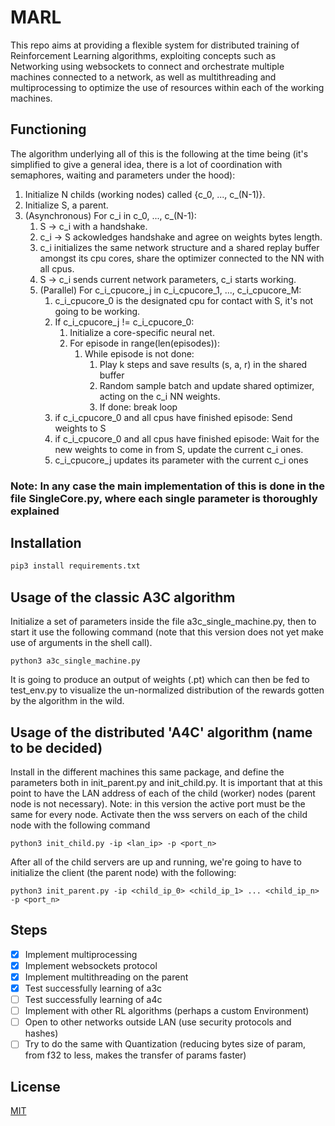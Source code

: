 # MARL

This repo aims at providing a flexible system for distributed training of Reinforcement Learning algorithms, exploiting concepts such as Networking using websockets to connect and orchestrate multiple machines connected to a network, as well as multithreading and multiprocessing to optimize the use of resources within each of the working machines.

## Functioning
The algorithm underlying all of this is the following at the time being (it's simplified to give a general idea, there is a lot of coordination with semaphores, waiting and parameters under the hood):

1. Initialize N childs (working nodes) called {c_0, ..., c_(N-1)}.
2. Initialize S, a parent.
3. (Asynchronous) For c_i in c_0, ..., c_(N-1):
   1. S -> c_i with a handshake.
   2. c_i -> S ackowledges handshake and agree on weights bytes length.
   3. c_i initializes the same network structure and a shared replay buffer amongst its cpu cores, share the optimizer connected to the NN with all cpus.
   3. S -> c_i sends current network parameters, c_i starts working.
   4. (Parallel) For c_i_cpucore_j in c_i_cpucore_1, ..., c_i_cpucore_M:
       1. c_i_cpucore_0 is the designated cpu for contact with S, it's not going to be working.
       2. If c_i_cpucore_j != c_i_cpucore_0:
          1. Initialize a core-specific neural net.
          2. For episode in range(len(episodes)):
             1. While episode is not done:
                1. Play k steps and save results (s, a, r) in the shared buffer
                2. Random sample batch and update shared optimizer, acting on the c_i NN weights.
                3. If done: break loop
       3. if c_i_cpucore_0 and all cpus have finished episode: Send weights to S
       4. if c_i_cpucore_0 and all cpus have finished episode: Wait for the new weights to come in from S, update the current c_i ones.
       5. c_i_cpucore_j updates its parameter with the current c_i ones

### Note: In any case the main implementation of this is done in the file SingleCore.py, where each single parameter is thoroughly explained

## Installation

```bash
pip3 install requirements.txt
```

## Usage of the classic A3C algorithm
Initialize a set of parameters inside the file a3c_single_machine.py, then to start it use the following command (note that this version does not yet make use of arguments in the shell call).
```
python3 a3c_single_machine.py
```
It is going to produce an output of weights (.pt) which can then be fed to test_env.py to visualize the un-normalized distribution of the rewards gotten by the algorithm in the wild.

## Usage of the distributed 'A4C' algorithm (name to be decided)
Install in the different machines this same package, and define the parameters both in init_parent.py and init_child.py. It is important that at this point to have the LAN address of each of the child (worker) nodes (parent node is not necessary). Note: in this version the active port must be the same for every node. Activate then the wss servers on each of the child node with the following command
```
python3 init_child.py -ip <lan_ip> -p <port_n>
```
After all of the child servers are up and running, we're going to have to initialize the client (the parent node) with the following:
```
python3 init_parent.py -ip <child_ip_0> <child_ip_1> ... <child_ip_n> -p <port_n>
```

## Steps
- [x] Implement multiprocessing
- [x] Implement websockets protocol
- [x] Implement multithreading on the parent
- [x] Test successfully learning of a3c
- [ ] Test successfully learning of a4c
- [ ] Implement with other RL algorithms (perhaps a custom Environment)
- [ ] Open to other networks outside LAN (use security protocols and hashes)
- [ ] Try to do the same with Quantization (reducing bytes size of param, from f32 to less, makes the transfer of params faster)

## License
[MIT](https://choosealicense.com/licenses/mit/)
